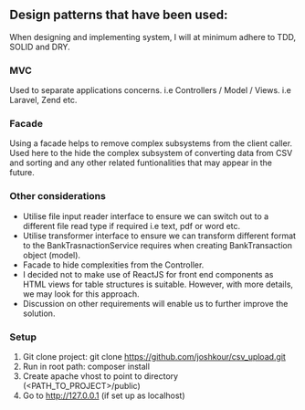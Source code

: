 ## Design patterns that have been used:
When designing and implementing system, I will at minimum adhere to TDD, SOLID and DRY.

### MVC
Used to separate applications concerns. i.e Controllers / Model / Views. i.e Laravel, Zend etc.

### Facade
Using a facade helps to remove complex subsystems from the client caller.
Used here to the hide the complex subsystem of converting data from CSV and sorting and any other related funtionalities that may appear in the future.

### Other considerations
- Utilise file input reader interface to ensure we can switch out to a different file read type if required i.e text, pdf or word etc.
- Utilise transformer interface to ensure we can transform different format to the BankTrasnactionService requires when creating BankTransaction object (model).
- Facade to hide complexities from the Controller.
- I decided not to make use of ReactJS for front end components as HTML views for table structures is suitable. However, with more details, we may look for this approach.
- Discussion on other requirements will enable us to further improve the solution.

### Setup
1. Git clone project: git clone https://github.com/joshkour/csv_upload.git
2. Run in root path: composer install
3. Create apache vhost to point to directory (<PATH_TO_PROJECT>/public)
4. Go to http://127.0.0.1 (if set up as localhost)


